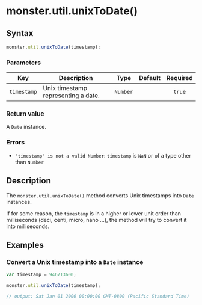 # monster.util.unixToDate()

## Syntax
```javascript
monster.util.unixToDate(timestamp);
```

### Parameters
Key | Description | Type | Default | Required
:-: | --- | :-: | :-: | :-:
`timestamp` | Unix timestamp representing a date. | `Number` | | `true`

### Return value
A `Date` instance.

### Errors
* `'timestamp' is not a valid Number`: `timestamp` is `NaN` or of a type other than `Number`

## Description
The `monster.util.unixToDate()` method converts Unix timestamps into `Date` instances.

If for some reason, the `timestamp` is in a higher or lower unit order than milliseconds (deci, centi, micro, nano ...), the method will try to convert it into milliseconds.

## Examples
### Convert a Unix timestamp into a `Date` instance
```javascript
var timestamp = 946713600;

monster.util.unixToDate(timestamp);

// output: Sat Jan 01 2000 00:00:00 GMT-0800 (Pacific Standard Time)
```
